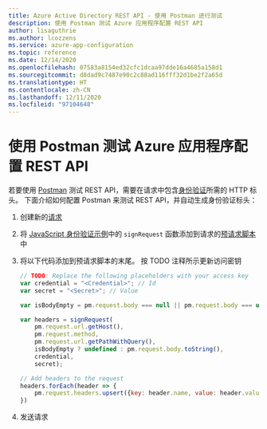 ```yaml
---
title: Azure Active Directory REST API - 使用 Postman 进行测试
description: 使用 Postman 测试 Azure 应用程序配置 REST API
author: lisaguthrie
ms.author: lcozzens
ms.service: azure-app-configuration
ms.topic: reference
ms.date: 12/14/2020
ms.openlocfilehash: 07583a8154ed32cfc1dcaa97dde16a4685a158d1
ms.sourcegitcommit: d8dad9c7487e90c2c88ad116fff32d1be2f2a65d
ms.translationtype: HT
ms.contentlocale: zh-CN
ms.lasthandoff: 12/11/2020
ms.locfileid: "97104648"
---
```

# <a name="test-the-azure-app-configuration-rest-api-using-postman"></a>使用 Postman 测试 Azure 应用程序配置 REST API

若要使用 [Postman](https://www.getpostman.com/) 测试 REST API，需要在请求中包含[身份验证](./rest-api-authentication-hmac.md)所需的 HTTP 标头。 下面介绍如何配置 Postman 来测试 REST API，并自动生成身份验证标头：

1. 创建新的[请求](https://learning.getpostman.com/docs/postman/sending_api_requests/requests/)
1. 将 [JavaScript 身份验证示例](./rest-api-authentication-hmac.md#javascript)中的 `signRequest` 函数添加到请求的[预请求脚本](https://learning.getpostman.com/docs/postman/scripts/pre_request_scripts/)中
1. 将以下代码添加到预请求脚本的末尾。 按 TODO 注释所示更新访问密钥

    ```js
    // TODO: Replace the following placeholders with your access key
    var credential = "<Credential>"; // Id
    var secret = "<Secret>"; // Value

    var isBodyEmpty = pm.request.body === null || pm.request.body === undefined || pm.request.body.isEmpty();

    var headers = signRequest(
        pm.request.url.getHost(),
        pm.request.method,
        pm.request.url.getPathWithQuery(),
        isBodyEmpty ? undefined : pm.request.body.toString(),
        credential,
        secret);

    // Add headers to the request
    headers.forEach(header => {
        pm.request.headers.upsert({key: header.name, value: header.value});
    })
    ```

1. 发送请求
